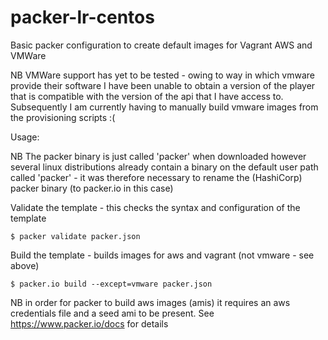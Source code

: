 # packer-lr-centos

Basic packer configuration to create default images for Vagrant AWS and VMWare

NB VMWare support has yet to be tested - owing to way in which vmware provide their software I have been unable to obtain a version of the player that is compatible with the version of the api that I have access to. Subsequently I am currently having to manually build vmware images from the provisioning scripts :(

Usage: 

NB The packer binary is just called 'packer' when downloaded however several linux distributions already contain a binary on the default user path called 'packer' - it was therefore necessary to rename the (HashiCorp) packer binary (to packer.io in this case)

Validate the template - this checks the syntax and configuration of the template

```$ packer validate packer.json```

Build the template - builds images for aws and vagrant (not vmware - see above)

```$ packer.io build --except=vmware packer.json```

NB in order for packer to build aws images (amis) it requires an aws credentials file and a seed ami to be present. See https://www.packer.io/docs for details
